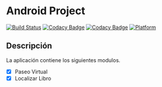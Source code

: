 # Android Project

[![Build Status](https://travis-ci.org/BibliotecaUQ/ProyectoBiblioteca.svg?branch=master)](https://travis-ci.org/BibliotecaUQ/ProyectoBiblioteca)
[![Codacy Badge](https://api.codacy.com/project/badge/Grade/69bc37fbcef54a3088cdca29466aae32)](https://www.codacy.com/app/argorar/ProyectoBiblioteca?utm_source=github.com&amp;utm_medium=referral&amp;utm_content=BibliotecaUQ/ProyectoBiblioteca&amp;utm_campaign=Badge_Grade)
[![Codacy Badge](https://api.codacy.com/project/badge/Coverage/69bc37fbcef54a3088cdca29466aae32)](https://www.codacy.com/app/Sebasti%C3%A1n-A.Organization/ProyectoBiblioteca?utm_source=github.com&utm_medium=referral&utm_content=BibliotecaUQ/ProyectoBiblioteca&utm_campaign=Badge_Coverage)
[![Platform](https://img.shields.io/badge/platform-android-orange.svg)](https://img.shields.io/badge/platform-android-orange.svg)

## Descripción 
La aplicación contiene los siguientes modulos.

- [x] Paseo Virtual
- [x] Localizar Libro
